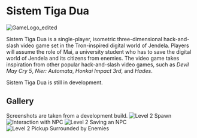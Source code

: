 # Sistem Tiga Dua
![GameLogo_edited](https://github.com/user-attachments/assets/e6b1a650-ffef-4615-803b-9c2e3f8611b3)

Sistem Tiga Dua is a single-player, isometric three-dimensional hack-and-slash video game set in the Tron-inspired digital world of Jendela. Players will assume the role of Mai, a university student who has to save the digital world of Jendela and its citizens from enemies. The video game takes inspiration from other popular hack-and-slash video games, such as _Devil May Cry 5_, _Nier: Automata_, _Honkai Impact 3rd_, and _Hades_.

Sistem Tiga Dua is still in development.

## Gallery
Screenshots are taken from a development build.
![Level 2 Spawn](https://github.com/user-attachments/assets/79ef7f33-b258-4490-90fa-f964fbc6e904)
![Interaction with NPC](https://github.com/user-attachments/assets/9296aaec-7560-4a26-80e0-944fd84552fb)
![Level 2 Saving an NPC](https://github.com/user-attachments/assets/b54bc4f4-8954-4599-bd45-1156dadd1496)
![Level 2 Pickup Surrounded by Enemies](https://github.com/user-attachments/assets/40944cfe-c8e6-4e2c-bf55-f8f7e1ec89b8)
